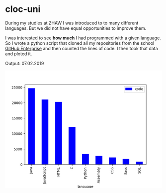 # cloc-uni

During my studies at ZHAW I was introduced to to many different languages. But we did not have equal opportunities to improve them.

I was interested to see **how much** I had programmed with a given language. So I wrote a python script that cloned all my repositories from the school [GitHub Enterprise](!https://github.engineering.zhaw.ch/) and then counted the lines of code.
I then took that data and ploted it.

Output: 07.02.2019

![Plot](plot.png)
